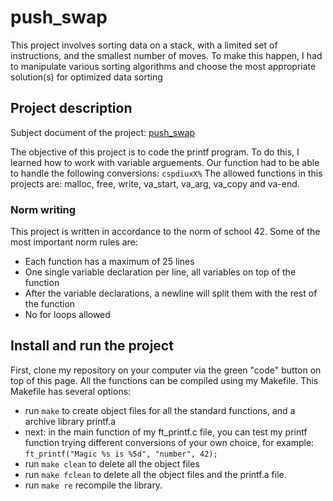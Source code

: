 # push_swap
This project involves sorting data on a stack, with a limited set of instructions, and the smallest number of moves. To make this happen, I had to manipulate various sorting algorithms and choose the most appropriate solution(s) for optimized data sorting

## Project description
<p>Subject document of the project: <a href="push_swap_subject.pdf" target="_blank">push_swap</a></p>
The objective of this project is to code the printf program. To do this, I learned how to work with variable arguements. 
Our function had to be able to handle the following conversions: <code>cspdiuxX%</code>
The allowed functions in this projects are: malloc, free, write, va_start, va_arg, va_copy and va-end.

### Norm writing

This project is written in accordance to the norm of school 42. Some of the most important norm rules are:
- Each function has a maximum of 25 lines
- One single variable declaration per line, all variables on top of the function 
- After the variable declarations, a newline will split them with the rest of the function
- No for loops allowed


## Install and run the project

First, clone my repository on your computer via the green "code" button on top of this page.
All the functions can be compiled using my Makefile. This Makefile has several options:
- run <code>make</code> to create object files for all the standard functions, and a archive library printf.a
- next: in the main function of my ft_printf.c file, you can test my printf function trying different conversions of your own choice, for example:
<code>ft_printf("Magic %s is %5d", "number", 42);</code>
- run <code>make clean</code> to delete all the object files
- run <code>make fclean</code> to delete all the object files and the printf.a file.
- run <code>make re</code> recompile the library.
